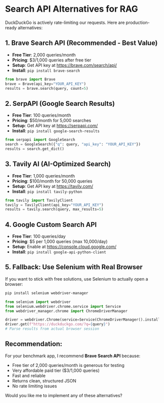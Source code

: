 # Search API Alternatives for RAG

DuckDuckGo is actively rate-limiting our requests. Here are production-ready alternatives:

## 1. **Brave Search API** (Recommended - Best Value)
- **Free Tier**: 2,000 queries/month
- **Pricing**: $3/1,000 queries after free tier
- **Setup**: Get API key at https://brave.com/search/api/
- **Install**: `pip install brave-search`

```python
from brave import Brave
brave = Brave(api_key="YOUR_API_KEY")
results = brave.search(query, count=5)
```

## 2. **SerpAPI** (Google Search Results)
- **Free Tier**: 100 queries/month
- **Pricing**: $50/month for 5,000 searches
- **Setup**: Get API key at https://serpapi.com/
- **Install**: `pip install google-search-results`

```python
from serpapi import GoogleSearch
search = GoogleSearch({"q": query, "api_key": "YOUR_API_KEY"})
results = search.get_dict()
```

## 3. **Tavily AI** (AI-Optimized Search)
- **Free Tier**: 1,000 queries/month
- **Pricing**: $100/month for 50,000 queries
- **Setup**: Get API key at https://tavily.com/
- **Install**: `pip install tavily-python`

```python
from tavily import TavilyClient
tavily = TavilyClient(api_key="YOUR_API_KEY")
results = tavily.search(query, max_results=5)
```

## 4. **Google Custom Search API**
- **Free Tier**: 100 queries/day
- **Pricing**: $5 per 1,000 queries (max 10,000/day)
- **Setup**: Enable at https://console.cloud.google.com/
- **Install**: `pip install google-api-python-client`

## 5. **Fallback: Use Selenium with Real Browser**
If you want to stick with free solutions, use Selenium to actually open a browser:

```bash
pip install selenium webdriver-manager
```

```python
from selenium import webdriver
from selenium.webdriver.chrome.service import Service
from webdriver_manager.chrome import ChromeDriverManager

driver = webdriver.Chrome(service=Service(ChromeDriverManager().install()))
driver.get(f"https://duckduckgo.com/?q={query}")
# Parse results from actual browser session
```

## Recommendation:

For your benchmark app, I recommend **Brave Search API** because:
- Free tier of 2,000 queries/month is generous for testing
- Very affordable paid tier ($3/1,000 queries)
- Fast and reliable
- Returns clean, structured JSON
- No rate limiting issues

Would you like me to implement any of these alternatives?
